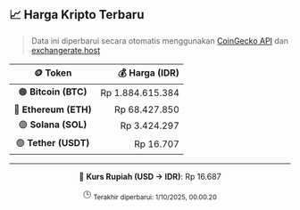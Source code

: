 

<!-- HARGA_KRIPTO -->
## 📈 Harga Kripto Terbaru

> Data ini diperbarui secara otomatis menggunakan [CoinGecko API](https://www.coingecko.com/) dan [exchangerate.host](https://exchangerate.host/)

<div align="center">

| 🪙 Token | 💰 Harga (IDR) |
|:------:|---------------:|
| 🟠 **Bitcoin (BTC)**   | Rp 1.884.615.384 |
| 🔵 **Ethereum (ETH)**  | Rp 68.427.850 |
| 🟣 **Solana (SOL)**    | Rp 3.424.297 |
| 🟢 **Tether (USDT)**   | Rp 16.707 |

---

💱 **Kurs Rupiah (USD → IDR)**: Rp 16.687

🕒 <sub>Terakhir diperbarui: 1/10/2025, 00.00.20</sub>

</div>
<!-- /HARGA_KRIPTO -->